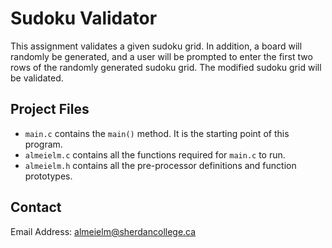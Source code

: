 # Sudoku Validator

This assignment validates a given sudoku grid. 
In addition, a board will randomly be generated, and a user will 
be prompted to enter the first two rows of the randomly generated sudoku grid.
The modified sudoku grid will be validated.

## Project Files
* `main.c` contains the `main()` method. It is the starting point of this program.
* `almeielm.c` contains all the functions required for `main.c` to run.
* `almeielm.h` contains all the pre-processor definitions and function prototypes.

## Contact
Email Address: [almeielm@sherdancollege.ca](mailto:almeielm@sheridancollege.ca)
